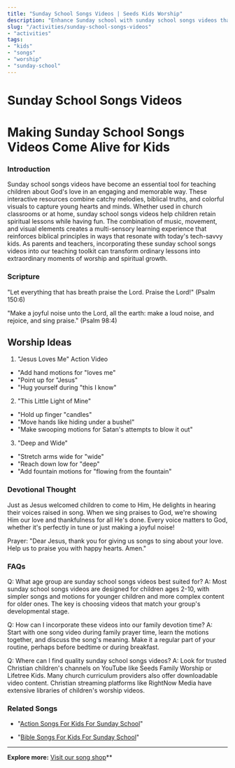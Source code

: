 ```yaml
---
title: "Sunday School Songs Videos | Seeds Kids Worship"
description: "Enhance Sunday school with sunday school songs videos that teach faith through music. Educational worship resources for children."
slug: "/activities/sunday-school-songs-videos"
- "activities"
tags:
- "kids"
- "songs"
- "worship"
- "sunday-school"
---
```


# Sunday School Songs Videos

# Making Sunday School Songs Videos Come Alive for Kids

### Introduction
Sunday school songs videos have become an essential tool for teaching children about God's love in an engaging and memorable way. These interactive resources combine catchy melodies, biblical truths, and colorful visuals to capture young hearts and minds. Whether used in church classrooms or at home, sunday school songs videos help children retain spiritual lessons while having fun. The combination of music, movement, and visual elements creates a multi-sensory learning experience that reinforces biblical principles in ways that resonate with today's tech-savvy kids. As parents and teachers, incorporating these sunday school songs videos into our teaching toolkit can transform ordinary lessons into extraordinary moments of worship and spiritual growth.

### Scripture
"Let everything that has breath praise the Lord. Praise the Lord!" (Psalm 150:6)

"Make a joyful noise unto the Lord, all the earth: make a loud noise, and rejoice, and sing praise." (Psalm 98:4)

## Worship Ideas
1. "Jesus Loves Me" Action Video
- "Add hand motions for "loves me"
- "Point up for "Jesus"
- "Hug yourself during "this I know"

2. "This Little Light of Mine"
- "Hold up finger "candles"
- "Move hands like hiding under a bushel"
- "Make swooping motions for Satan's attempts to blow it out"

3. "Deep and Wide"
- "Stretch arms wide for "wide"
- "Reach down low for "deep"
- "Add fountain motions for "flowing from the fountain"

### Devotional Thought
Just as Jesus welcomed children to come to Him, He delights in hearing their voices raised in song. When we sing praises to God, we're showing Him our love and thankfulness for all He's done. Every voice matters to God, whether it's perfectly in tune or just making a joyful noise!

Prayer: "Dear Jesus, thank you for giving us songs to sing about your love. Help us to praise you with happy hearts. Amen."

### FAQs

Q: What age group are sunday school songs videos best suited for?
A: Most sunday school songs videos are designed for children ages 2-10, with simpler songs and motions for younger children and more complex content for older ones. The key is choosing videos that match your group's developmental stage.

Q: How can I incorporate these videos into our family devotion time?
A: Start with one song video during family prayer time, learn the motions together, and discuss the song's meaning. Make it a regular part of your routine, perhaps before bedtime or during breakfast.

Q: Where can I find quality sunday school songs videos?
A: Look for trusted Christian children's channels on YouTube like Seeds Family Worship or Lifetree Kids. Many church curriculum providers also offer downloadable video content. Christian streaming platforms like RightNow Media have extensive libraries of children's worship videos.

### Related Songs

- "[Action Songs For Kids For Sunday School](/activities/action-songs-for-kids-for-sunday-school/)"

- "[Bible Songs For Kids For Sunday School](/activities/bible-songs-for-kids-for-sunday-school/)"

---

**Explore more:** [Visit our song shop](https://seedskidsworship.com/shop)**

<!-- Schema Markup -->
<script type="application/ld+json">
{
  "@context": "https://schema.org",
  "@type": "MusicRecording",
  "name": "Sunday School Songs Videos",
  "byArtist": {
    "@type": "MusicGroup",
    "name": "Seeds Kids Worship"
  },
  "isFamilyFriendly": true,
  "url": "https://seedskidsworship.com/activities/sunday-school-songs-videos/"
}
</script>